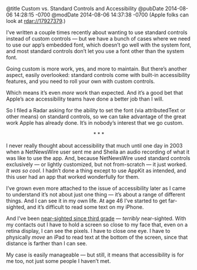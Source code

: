 @title Custom vs. Standard Controls and Accessibility
@pubDate 2014-08-06 14:28:15 -0700
@modDate 2014-08-06 14:37:38 -0700
(Apple folks can look at <a href="rdar://17927379">rdar://17927379</a>.)

I’ve written a couple times recently about wanting to use standard controls instead of custom controls — but we have a bunch of cases where we need to use our app’s embedded font, which doesn’t go well with the system font, and most standard controls don’t let you use a font other than the system font.

Going custom is more work, yes, and more to maintain. But there’s another aspect, easily overlooked: standard controls come with built-in accessibility features, and you need to roll your own with custom controls.

Which means it’s even *more* work than expected. And it’s a good bet that Apple’s ace accessibility teams have done a better job than I will.

So I filed a Radar asking for the ability to set the font (via attributedText or other means) on standard controls, so we can take advantage of the great work Apple has already done. It’s in nobody’s interest that we go custom.

<p style="text-align:center">* * *</p>

I never really thought about accessibility that much until one day in 2003 when a NetNewsWire user sent me and Sheila an audio recording of what it was like to use the app. And, because NetNewsWire used standard controls exclusively — or lightly customized, but not from-scratch — it just worked. <em>It was so cool</em>. I hadn’t done a thing except to use AppKit as intended, and this user had an app that worked wonderfully for them.

I’ve grown even more attached to the issue of accessibility later as I came to understand it’s not about just one thing — it’s about a range of different things. And I can see it in my own life. At age 46 I’ve started to get far-sighted, and it’s difficult to read some text on my iPhone.

And I’ve been <a href="http://inessential.com/2009/10/29/vaccines">near-sighted since third grade</a> — *terribly* near-sighted. With my contacts out I have to hold a screen so close to my face that, even on a retina display, I can see the pixels. I have to close one eye. I have to physically *move* an iPad to read text at the bottom of the screen, since that distance is farther than I can see.

My case is easily manageable — but still, it means that accessibility is for me too, not just some people I haven’t met.
